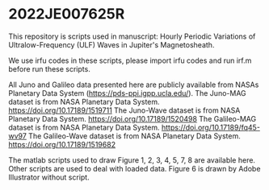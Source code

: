# 2022JE007625R

This repository is scripts used in manuscript: Hourly Periodic Variations of Ultralow-Frequency (ULF) Waves in Jupiter's Magnetosheath.

We use irfu codes in these scripts, please import irfu codes and run irf.m before run these scripts.

All Juno and Galileo data presented here are publicly available from NASAs Planetary Data System (https://pds-ppi.igpp.ucla.edu/). 
The Juno-MAG dataset is from NASA Planetary Data System. https://doi.org/10.17189/1519711
The Juno-Wave dataset is from NASA Planetary Data System. https://doi.org/10.17189/1520498 
The Galileo-MAG dataset is from NASA Planetary Data System. https://doi.org/10.17189/fq45-wv97
The Galileo-Wave dataset is from NASA Planetary Data System. https://doi.org/10.17189/1519682

The matlab scripts used to draw Figure 1, 2, 3, 4, 5, 7, 8 are available here. Other scripts are used to deal with loaded data.
Figure 6 is drawn by Adobe Illustrator without script.